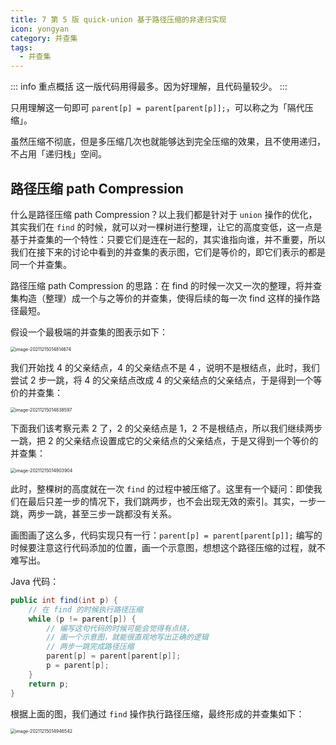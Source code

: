 ```yaml
---
title: 7 第 5 版 quick-union 基于路径压缩的非递归实现
icon: yongyan
category: 并查集
tags:
  - 并查集
---
```


::: info 重点概括
这一版代码用得最多。因为好理解，且代码量较少。
:::

只用理解这一句即可 `parent[p] = parent[parent[p]];`，可以称之为「隔代压缩」。

虽然压缩不彻底，但是多压缩几次也就能够达到完全压缩的效果，且不使用递归，不占用「递归栈」空间。

## 路径压缩 path Compression

什么是路径压缩 path Compression？以上我们都是针对于 `union` 操作的优化，其实我们在 `find` 的时候，就可以对一棵树进行整理，让它的高度变低，这一点是基于并查集的一个特性：只要它们是连在一起的，其实谁指向谁，并不重要，所以我们在接下来的讨论中看到的并查集的表示图，它们是等价的，即它们表示的都是同一个并查集。

路径压缩 path Compression 的思路：在 find 的时候一次又一次的整理，将并查集构造（整理）成一个与之等价的并查集，使得后续的每一次 find 这样的操作路径最短。

假设一个最极端的并查集的图表示如下：

<img src="https://tva1.sinaimg.cn/large/008i3skNgy1gxdw5bq60bj30i00euq34.jpg" alt="image-20211215014814674" style="zoom:50%;" />

我们开始找 $4$ 的父亲结点，$4$ 的父亲结点不是 $4$ ，说明不是根结点，此时，我们尝试 $2$ 步一跳，将 $4$ 的父亲结点改成 $4$ 的父亲结点的父亲结点，于是得到一个等价的并查集：

<img src="https://tva1.sinaimg.cn/large/008i3skNgy1gxdw5qm4wyj30du0d8dfz.jpg" alt="image-20211215014838597" style="zoom:50%;" />

下面我们该考察元素 $2$ 了，$2$ 的父亲结点是 $1$，$2$ 不是根结点，所以我们继续两步一跳，把 $2$ 的父亲结点设置成它的父亲结点的父亲结点，于是又得到一个等价的并查集：

<img src="https://tva1.sinaimg.cn/large/008i3skNgy1gxdw66kjkhj30di0aaglq.jpg" alt="image-20211215014903904" style="zoom:50%;" />

此时，整棵树的高度就在一次 `find` 的过程中被压缩了。这里有一个疑问：即使我们在最后只差一步的情况下，我们跳两步，也不会出现无效的索引。其实，一步一跳，两步一跳，甚至三步一跳都没有关系。

画图画了这么多，代码实现只有一行：`parent[p] = parent[parent[p]];` 编写的时候要注意这行代码添加的位置，画一个示意图，想想这个路径压缩的过程，就不难写出。

Java 代码：

```java
public int find(int p) {
    // 在 find 的时候执行路径压缩
    while (p != parent[p]) {
        // 编写这句代码的时候可能会觉得有点绕，
        // 画一个示意图，就能很直观地写出正确的逻辑
        // 两步一跳完成路径压缩
        parent[p] = parent[parent[p]];
        p = parent[p];
    }
    return p;
}
```

根据上面的图，我们通过 `find` 操作执行路径压缩，最终形成的并查集如下：

<img src="https://tva1.sinaimg.cn/large/008i3skNgy1gxdw6x3dg1j310e0f40te.jpg" alt="image-20211215014946542" style="zoom:50%;" />
